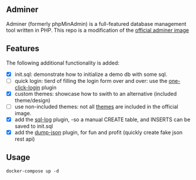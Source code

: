 ## Adminer

Adminer (formerly phpMinAdmin) is a full-featured database management tool written in PHP.
This repo is a modification of the [official adminer image](https://hub.docker.com/_/adminer)

## Features

The following additional functionality is added:

- [x] init.sql: demonstrate how to initialize a demo db with some sql.
- [ ] quick login: tierd of filling the login form over and over: use the [one-click-login](https://github.com/giofreitas/one-click-login) plugin
- [x] custom themes: showcase how to swith to an alternative (included theme/design)
- [ ] use non-included themes: not all [themes](https://www.adminer.org/en/#extras) are included in the official image.
- [x] add the [sql-log](https://raw.githubusercontent.com/vrana/adminer/master/plugins/sql-log.php) plugin, -so a manual CREATE table, and INSERTS can be saved to init.sql
- [x] add the [dump-json](https://raw.githubusercontent.com/vrana/adminer/master/plugins/dump-json.php) plugin, for fun and profit (quickly create fake json rest api)

## Usage

```
docker-compose up -d
```